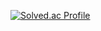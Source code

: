 [![Solved.ac Profile](http://mazassumnida.wtf/api/v2/generate_badge?boj=backjoon1995)](https://solved.ac/backjoon1995/)
